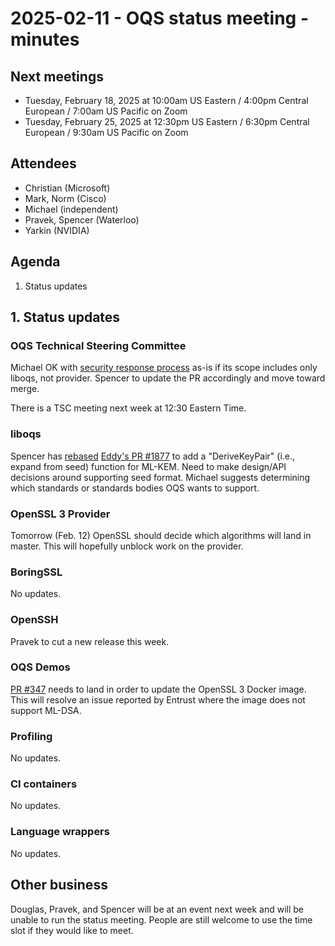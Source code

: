 # 2025-02-11 - OQS status meeting - minutes

## Next meetings

- Tuesday, February 18, 2025 at 10:00am US Eastern / 4:00pm Central European / 7:00am US Pacific on Zoom
- Tuesday, February 25, 2025 at 12:30pm US Eastern / 6:30pm Central European / 9:30am US Pacific on Zoom

## Attendees

- Christian (Microsoft)
- Mark, Norm (Cisco)
- Michael (independent)
- Pravek, Spencer (Waterloo)
- Yarkin (NVIDIA)

## Agenda

1. Status updates

## 1. Status updates

### OQS Technical Steering Committee

Michael OK with [security response process](https://github.com/open-quantum-safe/tsc/pull/124) as-is if its scope includes only liboqs, not provider.
Spencer to update the PR accordingly and move toward merge.

There is a TSC meeting next week at 12:30 Eastern Time.

### liboqs

Spencer has [rebased](https://github.com/open-quantum-safe/liboqs/pull/2070) [Eddy's PR #1877](https://github.com/open-quantum-safe/liboqs/pull/1877) to add a "DeriveKeyPair" (i.e., expand from seed) function for ML-KEM.
Need to make design/API decisions around supporting seed format.
Michael suggests determining which standards or standards bodies OQS wants to support.

### OpenSSL 3 Provider

Tomorrow (Feb. 12) OpenSSL should decide which algorithms will land in master.
This will hopefully unblock work on the provider.

### BoringSSL

No updates.

### OpenSSH

Pravek to cut a new release this week.

### OQS Demos

[PR #347](https://github.com/open-quantum-safe/oqs-demos/pull/347) needs to land in order to update the OpenSSL 3 Docker image.
This will resolve an issue reported by Entrust where the image does not support ML-DSA.

### Profiling

No updates.

### CI containers

No updates.

### Language wrappers

No updates.

## Other business

Douglas, Pravek, and Spencer will be at an event next week and will be unable to run the status meeting.
People are still welcome to use the time slot if they would like to meet.
